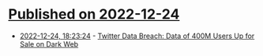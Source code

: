 # [Published on 2022-12-24](index.md)

* [2022-12-24, 18:23:24](https://news.ycombinator.com/item?id=34119543) - [Twitter Data Breach: Data of 400M Users Up for Sale on Dark Web](https://thecyberexpress.com/twitter-data-breach-400-million-users-for-sale/)

